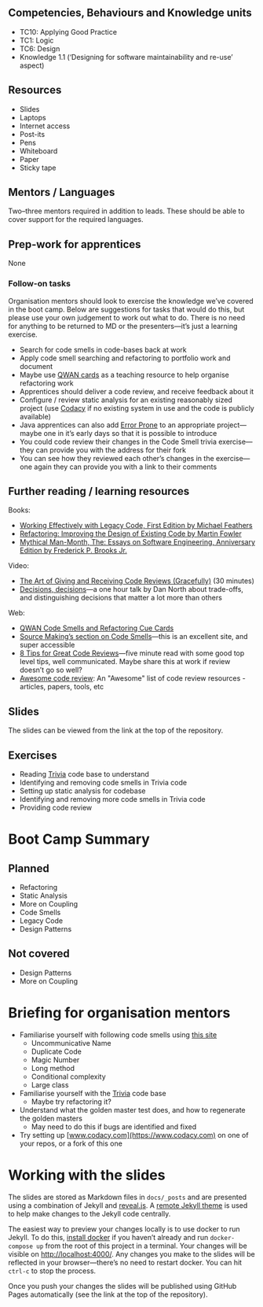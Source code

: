 <!--- ORGANISER THINGS TO CONSIDER 
- Which technical competencies, behaviours and knowledge module topics does the bootcamp cover/meet
- Structuring retros so that they can inform thinking for individual's personal learning records (off the job training record tab in their learning logs)
- Introducing some sort of test or quiz on basic concept learning points from the bootcamp to validate that they have taken stuff in, and provide organisation mentors with results to help them focus follow ups
--->

## Competencies, Behaviours and Knowledge units

* TC10: Applying Good Practice
* TC1: Logic
* TC6: Design
* Knowledge 1.1 (‘Designing for software maintainability and re-use’ aspect)

## Resources 

* Slides
* Laptops
* Internet access
* Post-its
* Pens
* Whiteboard
* Paper
* Sticky tape

## Mentors / Languages
 
Two–three mentors required in addition to leads. These should be able to cover support for the required languages.

## Prep-work for apprentices

None

### Follow-on tasks

Organisation mentors should look to exercise the knowledge we’ve covered in the boot camp. Below are suggestions for tasks that would do this, but please use your own judgement to work out what to do. There is no need for anything to be returned to MD or the presenters—it’s just a learning exercise.

* Search for code smells in code-bases back at work
* Apply code smell searching and refactoring to portfolio work and document
* Maybe use [QWAN cards](http://www.qwan.eu/shop) as a teaching resource to help organise refactoring work
* Apprentices should deliver a code review, and receive feedback about it
* Configure / review static analysis for an existing reasonably sized project (use [Codacy](https://app.codacy.com/) if no existing system in use and the code is publicly available)
* Java apprentices can also add [Error Prone](https://errorprone.info) to an appropriate project—maybe one in it’s early days so that it is possible to introduce
* You could code review their changes in the Code Smell trivia exercise—they can provide you with the address for their fork
* You can see how they reviewed each other’s changes in the exercise—one again they can provide you with a link to their comments

## Further reading / learning resources

<!--- For end of boot camp: Signposting for apprentices self study, further learning, online resources, practice etc. --->

Books:
* [Working Effectively with Legacy Code, First Edition by Michael Feathers](https://smile.amazon.co.uk/dp/0131177052/ref=cm_sw_r_tw_dp_U_x_bvODDbNBQH6Q6)
* [Refactoring: Improving the Design of Existing Code by Martin Fowler](https://smile.amazon.co.uk/dp/0134757599/ref=cm_sw_r_tw_dp_U_x_9tODDbHBS3FFA)
* [Mythical Man-Month, The: Essays on Software Engineering, Anniversary Edition by Frederick P. Brooks Jr.](https://smile.amazon.co.uk/dp/0201835959/ref=cm_sw_r_tw_dp_U_x_4vODDbSAZJJ70)

Video:
* [The Art of Giving and Receiving Code Reviews (Gracefully)](https://www.youtube.com/watch?v=hfrNmZIPq3E) (30 minutes)
* [Decisions, decisions](https://vimeo.com/43536417)—a one hour talk by Dan North about trade-offs, and distinguishing decisions that matter a lot more than others

Web:
* [QWAN Code Smells and Refactoring Cue Cards](http://www.qwan.eu/shop)
* [Source Making’s section on Code Smells](https://sourcemaking.com/refactoring/smells)—this is an excellent site, and super accessible
* [8 Tips for Great Code Reviews](https://kellysutton.com/2018/10/08/8-tips-for-great-code-reviews.html)—five minute read with some good top level tips, well communicated. Maybe share this at work if review doesn’t go so well?
* [Awesome code review](https://github.com/joho/awesome-code-review): An "Awesome" list of code review resources - articles, papers, tools, etc
 
## Slides

The slides can be viewed from the link at the top of the repository.

## Exercises

* Reading [Trivia](https://github.com/jbrains/trivia) code base to understand
* Identifying and removing code smells in Trivia code
* Setting up static analysis for codebase
* Identifying and removing more code smells in Trivia code
* Providing code review

# Boot Camp Summary

## Planned

* Refactoring
* Static Analysis
* More on Coupling
* Code Smells
* Legacy Code
* Design Patterns

## Not covered

* Design Patterns
* More on Coupling

# Briefing for organisation mentors

* Familiarise yourself with following code smells using [this site](https://sourcemaking.com/refactoring/smells)
    * Uncommunicative Name
    * Duplicate Code
    * Magic Number
    * Long method
    * Conditional complexity
    * Large class
* Familiarise yourself with the [Trivia](https://github.com/jbrains/trivia) code base
    * Maybe try refactoring it?
* Understand what the golden master test does, and how to regenerate the golden masters
    * May need to do this if bugs are identified and fixed
* Try setting up [www.codacy.com](https://www.codacy.com) on one of your repos, or a fork of this one

# Working with the slides

The slides are stored as Markdown files in `docs/_posts` and are presented using a combination of Jekyll and [reveal.js](https://revealjs.com/#/). A [remote Jekyll theme](https://github.com/autotraderuk/jekyll-revealjs) is used to help make changes to the Jekyll code centrally.

The easiest way to preview your changes locally is to use docker to run Jekyll. To do this, [install docker](https://www.docker.com/get-started) if you haven’t already and run `docker-compose up` from the root of this project in a terminal. Your changes will be visible on <http://localhost:4000/>. Any changes you make to the slides will be reflected in your browser—there’s no need to restart docker. You can hit `ctrl-c` to stop the process.

Once you push your changes the slides will be published using GitHub Pages automatically (see the link at the top of the repository).
